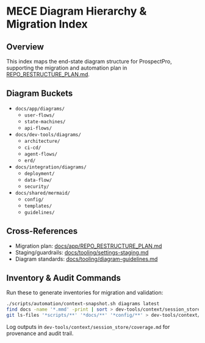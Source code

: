# MECE Diagram Hierarchy & Migration Index

## Overview

This index maps the end-state diagram structure for ProspectPro, supporting the migration and automation plan in [REPO_RESTRUCTURE_PLAN.md](../app/REPO_RESTRUCTURE_PLAN.md).

## Diagram Buckets

- `docs/app/diagrams/`
  - `user-flows/`
  - `state-machines/`
  - `api-flows/`
- `docs/dev-tools/diagrams/`
  - `architecture/`
  - `ci-cd/`
  - `agent-flows/`
  - `erd/`
- `docs/integration/diagrams/`
  - `deployment/`
  - `data-flow/`
  - `security/`
- `docs/shared/mermaid/`
  - `config/`
  - `templates/`
  - `guidelines/`

## Cross-References

- Migration plan: [docs/app/REPO_RESTRUCTURE_PLAN.md](../app/REPO_RESTRUCTURE_PLAN.md)
- Staging/guardrails: [docs/tooling/settings-staging.md](settings-staging.md)
- Diagram standards: [docs/tooling/diagram-guidelines.md](diagram-guidelines.md)

## Inventory & Audit Commands

Run these to generate inventories for migration and validation:

```bash
./scripts/automation/context-snapshot.sh diagrams latest
find docs -name '*.mmd' -print | sort > dev-tools/context/session_store/diagrams-current.txt
git ls-files '*scripts/**' '*docs/**' '*config/**' > dev-tools/context/session_store/live-tooling-list.txt
```

Log outputs in `dev-tools/context/session_store/coverage.md` for provenance and audit trail.
